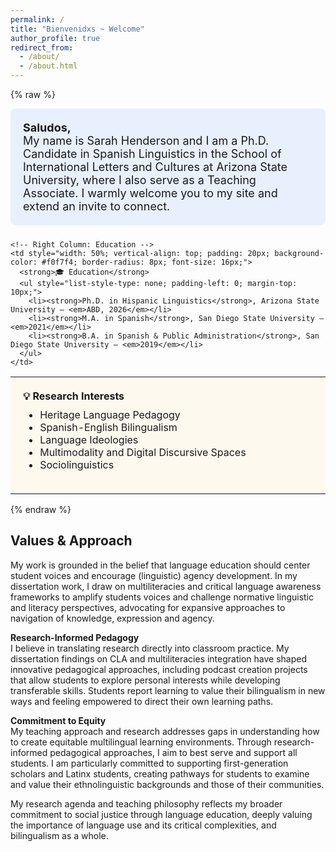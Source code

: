 ```yaml
---
permalink: /
title: "Bienvenidxs ~ Welcome"
author_profile: true
redirect_from: 
  - /about/
  - /about.html
---
```




{% raw %}
<!-- Top Text Box -->
<div style="padding: 20px; background-color: #e8f0fe; border-radius: 8px; margin-bottom: 24px; font-size: 18px;">
  <strong> Saludos,</strong><br>
  My name is Sarah Henderson and I am a Ph.D. Candidate in Spanish Linguistics in the School of International Letters and Cultures at Arizona State University, where I also serve as a Teaching Associate. I warmly welcome you to my site and extend an invite to connect. 
</div>


<!-- Two-Column Layout -->
<table style="width: 100%; border-spacing: 24px 0;">
  <tr>
    <!-- Left Column: Research Interests -->
    <td style="width: 50%; vertical-align: top; padding: 20px; background-color: #fef9ef; border-radius: 8px; font-size: 16px;">
      <strong>💡 Research Interests</strong>
      <ul style="margin-top: 10px;">
        <li>Heritage Language Pedagogy</li>
        <li>Spanish-English Bilingualism</li>
        <li>Language Ideologies</li>
        <li>Multimodality and Digital Discursive Spaces</li>
        <li>Sociolinguistics</li>
      </ul>
    </td>

    <!-- Right Column: Education -->
    <td style="width: 50%; vertical-align: top; padding: 20px; background-color: #f0f7f4; border-radius: 8px; font-size: 16px;">
      <strong>🎓 Education</strong>
      <ul style="list-style-type: none; padding-left: 0; margin-top: 10px;">
        <li><strong>Ph.D. in Hispanic Linguistics</strong>, Arizona State University — <em>ABD, 2026</em></li>
        <li><strong>M.A. in Spanish</strong>, San Diego State University — <em>2021</em></li>
        <li><strong>B.A. in Spanish & Public Administration</strong>, San Diego State University — <em>2019</em></li>
      </ul>
    </td>
  </tr>
</table>
{% endraw %}

## Values & Approach

My work is grounded in the belief that language education should center student voices and encourage (linguistic) agency development. In my dissertation work, I draw on multiliteracies and critical language awareness frameworks to amplify students voices and challenge normative linguistic and literacy perspectives, advocating for expansive approaches to navigation of knowledge, expression and agency.

**Research-Informed Pedagogy**  
I believe in translating research directly into classroom practice. My dissertation findings on CLA and multiliteracies integration have shaped innovative pedagogical approaches, including podcast creation projects that allow students to explore personal interests while developing transferable skills. Students report learning to value their bilingualism in new ways and feeling empowered to direct their own learning paths.

**Commitment to Equity**  
My teaching approach and research addresses gaps in understanding how to create equitable multilingual learning environments. Through research-informed pedagogical approaches, I aim to best serve and support all students. I am particularly committed to supporting first-generation scholars and Latinx students, creating pathways for students to examine and value their ethnolinguistic backgrounds and those of their communities.

My research agenda and teaching philosophy reflects my broader commitment to social justice through language education, deeply valuing the importance of language use and its critical complexities, and bilingualism as a whole.
